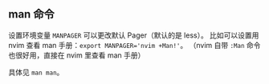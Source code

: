 ## man 命令

设置环境变量 `MANPAGER` 可以更改默认 Pager（默认的是 less）。
比如可以设置用 nvim 查看 man 手册：`export MANPAGER='nvim +Man!'`。
（nvim 自带 `:Man` 命令也很好用，直接在 nvim 里查看 man 手册）

具体见 `man man`。

